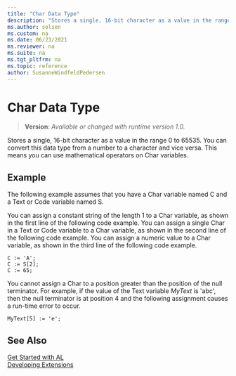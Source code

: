 ```yaml
---
title: "Char Data Type"
description: "Stores a single, 16-bit character as a value in the range 0 to 65535."
ms.author: solsen
ms.custom: na
ms.date: 06/23/2021
ms.reviewer: na
ms.suite: na
ms.tgt_pltfrm: na
ms.topic: reference
author: SusanneWindfeldPedersen
---
```

[//]: # (START>DO_NOT_EDIT)
[//]: # (IMPORTANT:Do not edit any of the content between here and the END>DO_NOT_EDIT.)
[//]: # (Any modifications should be made in the .xml files in the ModernDev repo.)
# Char Data Type
> **Version**: _Available or changed with runtime version 1.0._

Stores a single, 16-bit character as a value in the range 0 to 65535. You can convert this data type from a number to a character and vice versa. This means you can use mathematical operators on Char variables.




[//]: # (IMPORTANT: END>DO_NOT_EDIT)

## Example

The following example assumes that you have a Char variable named C and a Text or Code variable named S.  
  
You can assign a constant string of the length 1 to a Char variable, as shown in the first line of the following code example. You can assign a single Char in a Text or Code variable to a Char variable, as shown in the second line of the following code example. You can assign a numeric value to a Char variable, as shown in the third line of the following code example.  

 <!-- //NAV 
 A Char variable represents Unicode characters in the same way as the .NET Framework Char structure. For more information about the .NET Framework Char structure, see [Char Structure](/dotnet/api/system.char).  --> 
  
```al
C := 'A';  
C := S[2];  
C := 65;  
```  
  
You cannot assign a Char to a position greater than the position of the null terminator. For example, if the value of the Text variable *MyText* is 'abc', then the null terminator is at position 4 and the following assignment causes a run-time error to occur.  
  
```al
MyText[5] := 'e';  
```  
  
## See Also

[Get Started with AL](../../devenv-get-started.md)  
[Developing Extensions](../../devenv-dev-overview.md)